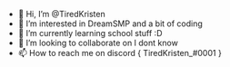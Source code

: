 - 👋 Hi, I’m @TiredKristen
- 👀 I’m interested in DreamSMP and a bit of coding
- 🌱 I’m currently learning school stuff :D
- 💞️ I’m looking to collaborate on I dont know 
- 📫 How to reach me on discord { TiredKristen_#0001 }

<!---
TiredKristen/TiredKristen is a ✨ special ✨ repository because its `README.md` (this file) appears on your GitHub profile.
You can click the Preview link to take a look at your changes.
--->
